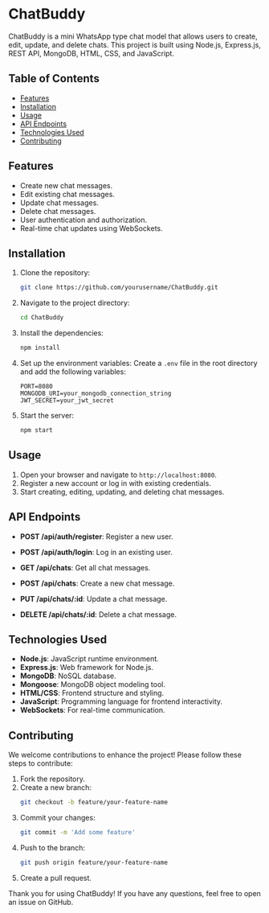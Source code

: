 # ChatBuddy

ChatBuddy is a mini WhatsApp type chat model that allows users to create, edit, update, and delete chats. This project is built using Node.js, Express.js, REST API, MongoDB, HTML, CSS, and JavaScript.

## Table of Contents

- [Features](#features)
- [Installation](#installation)
- [Usage](#usage)
- [API Endpoints](#api-endpoints)
- [Technologies Used](#technologies-used)
- [Contributing](#contributing)


## Features

- Create new chat messages.
- Edit existing chat messages.
- Update chat messages.
- Delete chat messages.
- User authentication and authorization.
- Real-time chat updates using WebSockets.

## Installation

1. Clone the repository:
    ```bash
    git clone https://github.com/yourusername/ChatBuddy.git
    ```

2. Navigate to the project directory:
    ```bash
    cd ChatBuddy
    ```

3. Install the dependencies:
    ```bash
    npm install
    ```

4. Set up the environment variables:
    Create a `.env` file in the root directory and add the following variables:
    ```env
    PORT=8080
    MONGODB_URI=your_mongodb_connection_string
    JWT_SECRET=your_jwt_secret
    ```

5. Start the server:
    ```bash
    npm start
    ```

## Usage

1. Open your browser and navigate to `http://localhost:8080`.
2. Register a new account or log in with existing credentials.
3. Start creating, editing, updating, and deleting chat messages.

## API Endpoints

- **POST /api/auth/register**: Register a new user.
  
- **POST /api/auth/login**: Log in an existing user.
  
- **GET /api/chats**: Get all chat messages.
  
- **POST /api/chats**: Create a new chat message.
  
- **PUT /api/chats/:id**: Update a chat message.

- **DELETE /api/chats/:id**: Delete a chat message.

## Technologies Used

- **Node.js**: JavaScript runtime environment.
- **Express.js**: Web framework for Node.js.
- **MongoDB**: NoSQL database.
- **Mongoose**: MongoDB object modeling tool.
- **HTML/CSS**: Frontend structure and styling.
- **JavaScript**: Programming language for frontend interactivity.
- **WebSockets**: For real-time communication.

## Contributing

We welcome contributions to enhance the project! Please follow these steps to contribute:

1. Fork the repository.
2. Create a new branch:
    ```bash
    git checkout -b feature/your-feature-name
    ```
3. Commit your changes:
    ```bash
    git commit -m 'Add some feature'
    ```
4. Push to the branch:
    ```bash
    git push origin feature/your-feature-name
    ```
5. Create a pull request.

Thank you for using ChatBuddy! If you have any questions, feel free to open an issue on GitHub.
